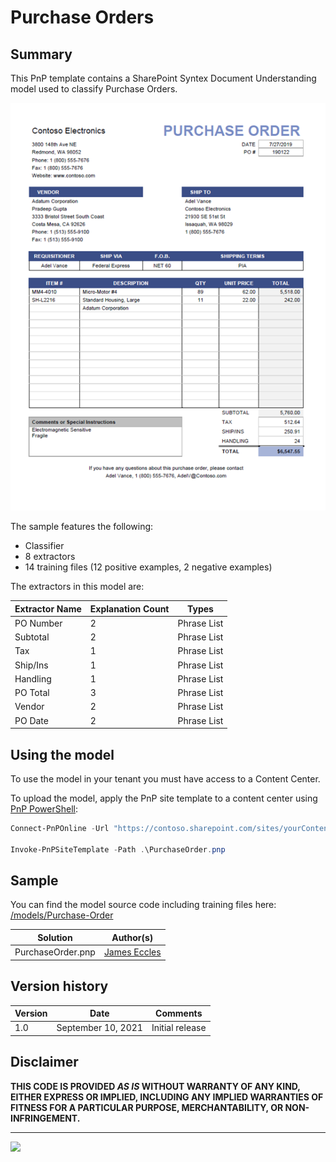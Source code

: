 # Purchase Orders

## Summary

This PnP template contains a SharePoint Syntex Document Understanding model used to classify Purchase Orders.

![Purchase Order Example](assets/training-file-example.png)

The sample features the following:

- Classifier
- 8 extractors
- 14 training files (12 positive examples, 2 negative examples)

The extractors in this model are:

Extractor Name|Explanation Count|Types
--------------|-----------------|-----------------
PO Number|2|Phrase List
Subtotal|2|Phrase List
Tax|1|Phrase List
Ship/Ins|1|Phrase List
Handling|1|Phrase List
PO Total|3|Phrase List
Vendor|2|Phrase List
PO Date|2|Phrase List

## Using the model

To use the model in your tenant you must have access to a Content Center.

To upload the model, apply the PnP site template to a content center using [PnP PowerShell](https://pnp.github.io/powershell/):

```powershell
Connect-PnPOnline -Url "https://contoso.sharepoint.com/sites/yourContentCenter"

Invoke-PnPSiteTemplate -Path .\PurchaseOrder.pnp
```

## Sample

You can find the model source code including training files here: [/models/Purchase-Order](https://github.com/pnp/syntex-samples/tree/main/models/Purchase-Order)

Solution|Author(s)
--------|---------
PurchaseOrder.pnp | [James Eccles](https://github.com/JamesEccles)

## Version history

Version|Date|Comments
-------|----|--------
1.0|September 10, 2021 |Initial release

## Disclaimer

**THIS CODE IS PROVIDED *AS IS* WITHOUT WARRANTY OF ANY KIND, EITHER EXPRESS OR IMPLIED, INCLUDING ANY IMPLIED WARRANTIES OF FITNESS FOR A PARTICULAR PURPOSE, MERCHANTABILITY, OR NON-INFRINGEMENT.**

---
<img src="https://telemetry.sharepointpnp.com/syntex-samples/models/Purchase-Order" />
